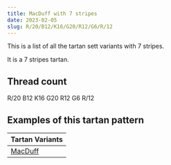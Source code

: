 ```yaml
---
title: MacDuff with 7 stripes
date: 2023-02-05
slug: R/20/B12/K16/G20/R12/G6/R/12
---
```

This is a list of all the tartan sett variants with 7 stripes.

It is a 7 stripes tartan.


## Thread count
R/20 B12 K16 G20 R12 G6 R/12

## Examples of this tartan pattern

| Tartan Variants |
|---------------|
| [MacDuff](/variants/r/20/b12/k16/g20/r12/g6/r/12-b304080-g008000-k000000-rc00000)||
